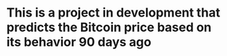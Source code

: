 <h1> This is a project in development that predicts the Bitcoin price based on its behavior 90 days ago </h1>
